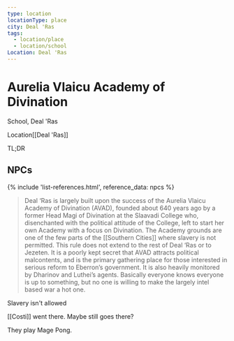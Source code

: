 ```yaml
---
type: location
locationType: place
city: Deal 'Ras
tags:
  - location/place
  - location/school
Location: Deal 'Ras
---
```


# Aurelia Vlaicu Academy of Divination

School, Deal 'Ras

<span class="dataview inline-field"><span class="inline-field-key">Location</span><span class="inline-field-value">[[Deal 'Ras]]</span></span>

TL;DR

## NPCs

{% include 'list-references.html', reference_data: npcs %}


> Deal ‘Ras is largely built upon the success of the Aurelia Vlaicu Academy of Divination (AVAD), founded about 640 years ago by a former Head Magi of Divination at the Slaavadi College who, disenchanted with the political attitude of the College, left to start her own Academy with a focus on Divination. The Academy grounds are one of the few parts of the [[Southern Cities]] where slavery is not permitted. This rule does not extend to the rest of Deal ‘Ras or to Jezeten. It is a poorly kept secret that AVAD attracts political malcontents, and is the primary gathering place for those interested in serious reform to Eberron’s government. It is also heavily monitored by Dharinov and Luthei’s agents. Basically everyone knows everyone is up to something, but no one is willing to make the largely intel based war a hot one.

Slavery isn't allowed

[[Costi]] went there. Maybe still goes there?

They play Mage Pong.
